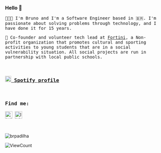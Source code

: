 ### Hello 👋

<samp>👨🏽‍💻 I'm Bruno and I'm a Software Engineer based in 🇧🇷. I'm passionate about solving problems through technology, and I have done it for 15 years.</samp>

<samp>:blue_heart: Co-founder and volunteer tech lead at [Fortini](https://fortini.org), a Non-profit organization that promotes cultural and sporting activities to young students that are in a social vulnerability situation. All social projects are run in partnership with local public schools.</samp>

<br/>

### <a href="https://open.spotify.com/user/12146212113?si=546d87453c0e45cd" target="_blank"><samp><img src="https://cdn.svgporn.com/logos/spotify-icon.svg" alt="spotify" title="spotify" width="20" height="20"/>&nbsp;Spotify profile</samp></a>&nbsp;

<br/>

### <samp>Find me:</samp>
<a href="https://x.com/brunodesde1987" target="_blank"><img src="https://edent.github.io/SuperTinyIcons/images/svg/twitter.svg" alt="twitter" width="24" height="24"/></a>&nbsp;
<a href="https://www.linkedin.com/in/brunodesde1987" target="_blank"><img src="https://edent.github.io/SuperTinyIcons/images/svg/linkedin.svg" alt="linkedin" width="24" height="24"/></a>

<br/>

<p>
  <img src="https://github-readme-stats.vercel.app/api?username=brunodesde1987&count_private=true&show_icons=true&hide=stars,contribs" alt="brpadilha" />
</p>

![ViewCount](https://views.whatilearened.today/views/github/brunodesde1987/brunodesde1987.svg)
